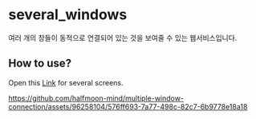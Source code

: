 # several_windows
여러 개의 창들이 동적으로 연결되어 있는 것을 보여줄 수 있는 웹서비스입니다.
## How to use?
Open this [Link](https://mutliple-windows.s3.ap-northeast-2.amazonaws.com/index.html) for several screens.


https://github.com/halfmoon-mind/multiple-window-connection/assets/96258104/576ff693-7a77-498c-82c7-6b9778e18a18

